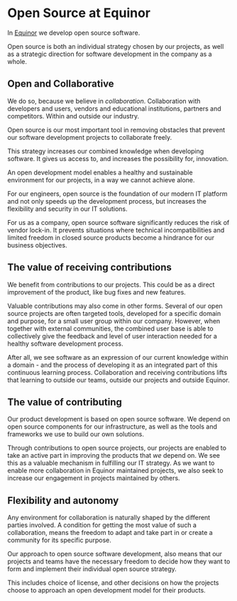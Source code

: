 # Open Source at Equinor

In [Equinor](https://www.equinor.com/en/about-us.html) we develop open source
software.

Open source is both an individual strategy chosen by our projects, as well as a
strategic direction for software development in the company as a whole.


## Open and Collaborative
We do so, because we believe in _collaboration_. Collaboration with developers
and users, vendors and educational institutions, partners and competitors.
Within and outside our industry.

Open source is our most important tool in removing obstacles that prevent our
software development projects to collaborate freely.

This strategy increases our combined knowledge when developing software.
It gives us access to, and increases the possibility for, innovation.

An open development model enables a healthy and sustainable environment for our
projects, in a way we cannot achieve alone.

For our engineers, open source is the foundation of our modern IT platform and
not only speeds up the development process, but increases the flexibility and
security in our IT solutions.

For us as a company, open source software significantly reduces the risk of
vendor lock-in. It prevents situations where technical incompatibilities and
limited freedom in closed source products become a hindrance for our business
objectives.


## The value of receiving contributions
We benefit from contributions to our projects. This could be as a
direct improvement of the product, like bug fixes and new features.

Valuable contributions may also come in other forms.
Several of our open source projects are often targeted tools, developed for a
specific domain and purpose, for a small user group within our company.
However, when together with external communities, the combined user base is
able to collectively give the feedback and level of user interaction needed for
a healthy software development process.

After all, we see software as an expression of our current knowledge within a
domain - and the process of developing it as an integrated part of this
continuous learning process. Collaboration and receiving contributions lifts
that learning to outside our teams, outside our projects and outside Equinor.


## The value of contributing
Our product development is based on open source software.
We depend on open source components for our infrastructure, as well as the
tools and frameworks we use to build our own solutions.

Through contributions to open source projects, our projects are enabled to take
an active part in improving the products that _we_ depend on. We see this as a
valuable mechanism in fulfilling our IT strategy.
As we want to enable more collaboration in Equinor maintained projects, we also
seek to increase our engagement in projects maintained by others.


## Flexibility and autonomy
Any environment for collaboration is naturally shaped by the different parties
involved. A condition for getting the most value of such a collaboration, means
the freedom to adapt and take part in or create a community for its specific
purpose.

Our approach to open source software development, also means that our projects
and teams have the necessary freedom to decide how they want to form and
implement their individual open source strategy.

This includes choice of license, and other decisions on how the projects choose
to approach an open development model for their products.
